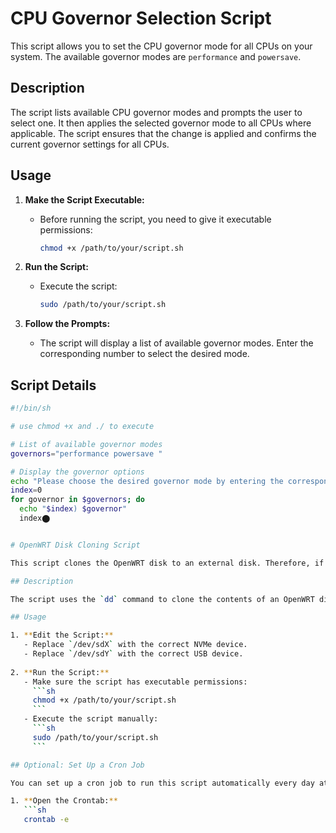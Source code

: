 # CPU Governor Selection Script

This script allows you to set the CPU governor mode for all CPUs on your system. The available governor modes are `performance` and `powersave`.

## Description

The script lists available CPU governor modes and prompts the user to select one. It then applies the selected governor mode to all CPUs where applicable. The script ensures that the change is applied and confirms the current governor settings for all CPUs.

## Usage

1. **Make the Script Executable:**
   - Before running the script, you need to give it executable permissions:
     ```sh
     chmod +x /path/to/your/script.sh
     ```

2. **Run the Script:**
   - Execute the script:
     ```sh
     sudo /path/to/your/script.sh
     ```

3. **Follow the Prompts:**
   - The script will display a list of available governor modes. Enter the corresponding number to select the desired mode.

## Script Details

```sh
#!/bin/sh

# use chmod +x and ./ to execute

# List of available governor modes
governors="performance powersave "

# Display the governor options
echo "Please choose the desired governor mode by entering the corresponding number:"
index=0
for governor in $governors; do
  echo "$index) $governor"
  index​⬤


# OpenWRT Disk Cloning Script

This script clones the OpenWRT disk to an external disk. Therefore, if the drive fails, you can simply point the boot to the other disk.

## Description

The script uses the `dd` command to clone the contents of an OpenWRT disk (e.g., an NVMe device) to an external USB disk. This provides a simple backup solution that allows you to recover quickly from a disk failure by booting from the cloned disk.

## Usage

1. **Edit the Script:**
   - Replace `/dev/sdX` with the correct NVMe device.
   - Replace `/dev/sdY` with the correct USB device.
   
2. **Run the Script:**
   - Make sure the script has executable permissions:
     ```sh
     chmod +x /path/to/your/script.sh
     ```
   - Execute the script manually:
     ```sh
     sudo /path/to/your/script.sh
     ```

## Optional: Set Up a Cron Job

You can set up a cron job to run this script automatically every day at 2:00 AM.

1. **Open the Crontab:**
   ```sh
   crontab -e
